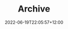 ---
title: "Archive"
date: 2022-06-19T22:05:57+12:00
draft: false
type: archive

tables:
    All outages:
        modal: /modals/outage
        pagination: variables.all_outages.count
        template: tables/table.html
        variable: all_outages
        variable_params: "&sort=end_date desc"
        key_renaming: true
        item_limit: 50
        data:
            - id:
                mapping: outage_id
                cell_class: desktop-only
            - street:
                mapping: street
                cell_class: desktop-only
            - suburb:
                mapping: suburb
                cell_class: desktop-only
            - status:
                mapping: status
                cell_class: desktop-only
                class: rounded-label
                boolean_class:
                    true:
                        mapping: active
                        value: true
                        class: light-orange-bg
                    false:
                        mapping: inactive
                        value: false
                        class: light-gray-bg
            - type:
                mapping: outage_type
                cell_class: desktop-only
                class: rounded-label
                boolean_class:
                    true:
                        mapping: planned
                        value: planned
                        class: light-green-bg
                    false:
                        mapping: unplanned
                        value: unplanned
                        class: light-pink-bg
            - start_date:
                mapping: start_date
                function: shortenJSONDate
                cell_class: desktop-only
            - start_time:
                mapping: start_date
                function: findJSONDateTime
                cell_class: larger-desktop-only
            - end_date:
                mapping: end_date
                function: shortenJSONDate
                cell_class: desktop-only
            - end_time:
                mapping: end_date
                function: findJSONDateTime
                cell_class: larger-desktop-only
            - outage:
                cell_class: mobile-only
                html:
                    - id:
                        mapping: outage_id
                        post_text: " — "
                        class: inline-outage-label font-bold 
                    - street:
                        mapping: street
                        post_text: " — "
                        class: inline-outage-label font-bold 
                    - suburb:
                        mapping: suburb
                        class: inline-outage-label font-bold 
                        force_line_break: true
                    - start_date:
                        mapping: start_date
                        function: shortenJSONDate
                        class: inline-outage-label
                    - start_time:
                        mapping: start_date
                        function: findJSONDateTime
                        class: inline-outage-label
                    - end_date:
                        pre_text: " — "
                        mapping: end_date
                        function: shortenJSONDate
                        class: inline-outage-label
                    - end_time:
                        mapping: end_date
                        function: findJSONDateTime
                        class: inline-outage-label
                        post_text: " — "
                    - status:
                        mapping: status
                        class: rounded-label inline-outage-label
                        boolean_class:
                            true:
                                mapping: active
                                value: true
                                class: light-orange-bg
                            false:
                                mapping: inactive
                                value: false
                                class: light-gray-bg
                    - type:
                        mapping: outage_type
                        class: rounded-label inline-outage-label
                        boolean_class:
                            true:
                                mapping: planned
                                value: planned
                                class: light-green-bg
                            false:
                                mapping: unplanned
                                value: unplanned
                                class: light-pink-bg

        enable_search:
            placeholder: Search by ID, street or suburb...
            function: getAllOutages

---